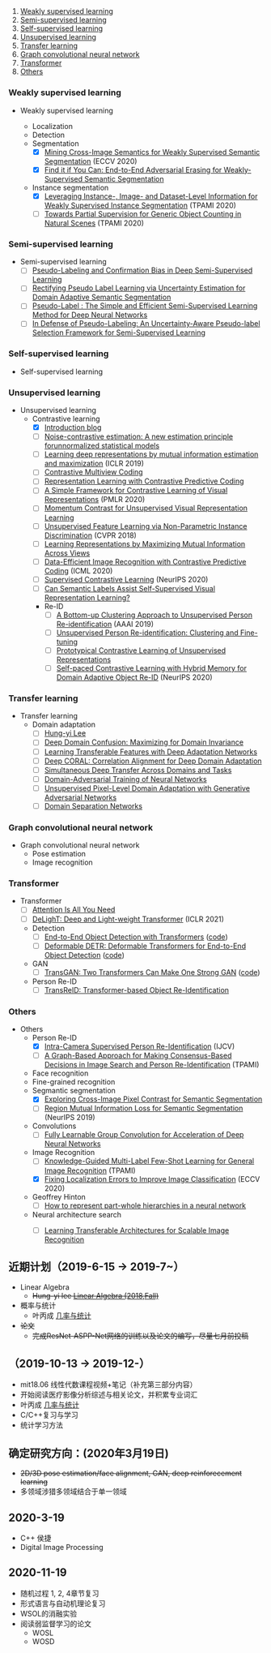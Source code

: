 ##
1. [Weakly supervised learning](#Weakly-supervised-learning)
2. [Semi-supervised learning](#Semi-supervised-learning)
3. [Self-supervised learning](#Self-supervised-learning)
4. [Unsupervised learning](#Unsupervised-learning)
5. [Transfer learning ](#Transfer-learning )
6. [Graph convolutional neural network](#Graph-convolutional-neural-network)
7. [Transformer](#Transformer)
8. [Others](#Others)
### Weakly supervised learning
  - Weakly supervised learning <image-level>
    - Localization
    - Detection
    - Segmentation
      - [X] [Mining Cross-Image Semantics for Weakly Supervised Semantic Segmentation](https://arxiv.org/pdf/2007.01947.pdf) (ECCV 2020)
      - [X] [Find it if You Can: End-to-End Adversarial Erasing for Weakly-Supervised Semantic Segmentation](https://arxiv.org/abs/2011.04626)
    - Instance segmentation
      - [X] [Leveraging Instance-, Image- and Dataset-Level Information for Weakly Supervised Instance Segmentation](https://ieeexplore.ieee.org/abstract/document/9193980) (TPAMI 2020)
      - [ ] [Towards Partial Supervision for Generic Object Counting in Natural Scenes](https://arxiv.org/pdf/1912.06448.pdf) (TPAMI 2020)

### Semi-supervised learning
  - Semi-supervised learning
    - [ ] [Pseudo-Labeling and Confirmation Bias in Deep Semi-Supervised Learning](https://arxiv.org/abs/1908.02983)
    - [ ] [Rectifying Pseudo Label Learning via Uncertainty Estimation for Domain Adaptive Semantic Segmentation](https://arxiv.org/abs/2003.03773)
    - [ ] [Pseudo-Label : The Simple and Efficient Semi-Supervised Learning Method for Deep Neural Networks](https://www.researchgate.net/publication/280581078_Pseudo-Label_The_Simple_and_Efficient_Semi-Supervised_Learning_Method_for_Deep_Neural_Networks)
    - [ ] [In Defense of Pseudo-Labeling: An Uncertainty-Aware Pseudo-label Selection Framework for Semi-Supervised Learning](https://arxiv.org/abs/2101.06329v1)

### Self-supervised learning
  - Self-supervised learning

### Unsupervised learning
  - Unsupervised learning
    - Contrastive learning
      - [X] [Introduction blog](https://ankeshanand.com/blog/2020/01/26/contrative-self-supervised-learning.html)
      - [ ] [Noise-contrastive estimation: A new estimation principle forunnormalized statistical models](http://proceedings.mlr.press/v9/gutmann10a/gutmann10a.pdf)
      - [ ] [Learning deep representations by mutual information estimation and maximization](https://arxiv.org/abs/1808.06670) (ICLR 2019)
      - [ ] [Contrastive Multiview Coding](https://arxiv.org/abs/1906.05849)
      - [ ] [Representation Learning with Contrastive Predictive Coding](https://arxiv.org/abs/1807.03748)
      - [ ] [A Simple Framework for Contrastive Learning of Visual Representations](https://arxiv.org/abs/2002.05709) (PMLR 2020)
      - [ ] [Momentum Contrast for Unsupervised Visual Representation Learning](https://arxiv.org/abs/1911.05722v3)
      - [ ] [Unsupervised Feature Learning via Non-Parametric Instance Discrimination](https://openaccess.thecvf.com/content_cvpr_2018/papers/Wu_Unsupervised_Feature_Learning_CVPR_2018_paper.pdf) (CVPR 2018)
      - [ ] [Learning Representations by Maximizing Mutual Information Across Views](https://arxiv.org/abs/1906.00910)
      - [ ] [Data-Efficient Image Recognition with Contrastive Predictive Coding](https://arxiv.org/pdf/1905.09272.pdf) (ICML 2020)
      - [ ] [Supervised Contrastive Learning](https://arxiv.org/abs/2004.11362) (NeurIPS 2020)
      - [ ] [Can Semantic Labels Assist Self-Supervised Visual Representation Learning?](https://arxiv.org/pdf/2011.08621.pdf)
      - Re-ID
        - [ ] [A Bottom-up Clustering Approach to Unsupervised Person Re-identification](https://vana77.github.io/vana77.github.io/images/AAAI19.pdf) (AAAI 2019)
        - [ ] [Unsupervised Person Re-identification: Clustering and Fine-tuning](https://arxiv.org/pdf/1705.10444.pdf)
        - [ ] [Prototypical Contrastive Learning of Unsupervised Representations](https://arxiv.org/pdf/2101.11939.pdf)
        - [ ] [Self-paced Contrastive Learning with Hybrid Memory for Domain Adaptive Object Re-ID](https://proceedings.neurips.cc/paper/2020/file/821fa74b50ba3f7cba1e6c53e8fa6845-Paper.pdf) (NeurIPS 2020)

### Transfer learning 
  - Transfer learning 
    - Domain adaptation
      - [ ] [Hung-yi Lee](https://drive.google.com/file/d/15wlfUtTmnb4cEAHZtNJ9_jJE26nSNhAX/view)
      - [ ] [Deep Domain Confusion: Maximizing for Domain Invariance](https://arxiv.org/pdf/1412.3474.pdf)
      - [ ] [Learning Transferable Features with Deep Adaptation Networks](https://arxiv.org/pdf/1502.02791.pdf)
      - [ ] [Deep CORAL: Correlation Alignment for Deep Domain Adaptation](https://arxiv.org/pdf/1607.01719.pdf)
      - [ ] [Simultaneous Deep Transfer Across Domains and Tasks](https://arxiv.org/abs/1510.02192)
      - [ ] [Domain-Adversarial Training of Neural Networks](https://arxiv.org/abs/1505.07818)
      - [ ] [Unsupervised Pixel-Level Domain Adaptation with Generative Adversarial Networks](https://arxiv.org/abs/1612.05424)
      - [ ] [Domain Separation Networks](https://arxiv.org/abs/1608.06019)

### Graph convolutional neural network
  - Graph convolutional neural network
    - Pose estimation
    - Image recognition

### Transformer
  - Transformer
    - [ ] [Attention Is All You Need](https://arxiv.org/abs/1706.03762v5)
    - [ ] [DeLighT: Deep and Light-weight Transformer](https://arxiv.org/abs/2008.00623) (ICLR 2021)
    - Detection
      - [ ] [End-to-End Object Detection with Transformers](https://arxiv.org/abs/2005.12872) ([code](https://github.com/facebookresearch/detr))
      - [ ] [Deformable DETR: Deformable Transformers for End-to-End Object Detection](https://arxiv.org/abs/2010.04159) ([code](https://github.com/fundamentalvision/Deformable-DETR))
    - GAN
      - [ ] [TransGAN: Two Transformers Can Make One Strong GAN](https://arxiv.org/abs/2102.07074) ([code](https://github.com/VITA-Group/TransGAN))
    - Person Re-ID
      - [ ] [TransReID: Transformer-based Object Re-Identification](https://arxiv.org/pdf/2102.04378.pdf)

### Others
  - Others
    - Person Re-ID
      - [X] [Intra-Camera Supervised Person Re-Identification](https://arxiv.org/abs/2002.05046) (IJCV)
      - [ ] [A Graph-Based Approach for Making Consensus-Based Decisions in Image Search and Person Re-Identification](https://ieeexplore.ieee.org/stamp/stamp.jsp?tp=&arnumber=8852741) (TPAMI)
    - Face recognition
    - Fine-grained recognition
    - Segmantic segmentation
      - [X] [Exploring Cross-Image Pixel Contrast for Semantic Segmentation](https://arxiv.org/abs/2101.11939)
      - [ ] [Region Mutual Information Loss for Semantic Segmentation](https://arxiv.org/pdf/1910.12037.pdf) (NeurIPS 2019)
    - Convolutions
      - [ ] [Fully Learnable Group Convolution for Acceleration of Deep Neural Networks](https://arxiv.org/pdf/1904.00346.pdf)
    - Image Recognition 
      - [ ] [Knowledge-Guided Multi-Label Few-Shot Learning for General Image Recognition](https://arxiv.org/pdf/2009.09450.pdf) (TPAMI)
      - [X] [Fixing Localization Errors to Improve Image Classification](http://www.ecva.net/papers/eccv_2020/papers_ECCV/papers/123700273.pdf) (ECCV 2020)
    - Geoffrey Hinton
      - [ ] [How to represent part-whole hierarchies in a neural network](https://arxiv.org/pdf/2102.12627.pdf)
    - Neural architecture search
      - [ ] [Learning Transferable Architectures for Scalable Image Recognition](https://arxiv.org/pdf/1707.07012.pdf)



## 近期计划（2019-6-15 -> 2019-7~）  
- Linear Algebra  
  - ~~Hung-yi lee [Linear Algebra (2018,Fall)](http://speech.ee.ntu.edu.tw/~tlkagk/courses_LA18.html)~~
- 概率与统计
  - 叶丙成 [几率与统计](https://www.youtube.com/watch?v=GwSEguqJj6U)
- ~~论文~~
  - ~~完成ResNet-ASPP-Net网络的训练以及论文的编写，尽量七月前投稿~~
##
## （2019-10-13 -> 2019-12-）  
- mit18.06 线性代数课程视频+笔记（补充第三部分内容）
- 开始阅读医疗影像分析综述与相关论文，并积累专业词汇
- 叶丙成 [几率与统计](https://www.youtube.com/watch?v=GwSEguqJj6U)
- C/C++复习与学习
- 统计学习方法
##
##  确定研究方向：(2020年3月19日)
  - ~~2D/3D pose estimation/face alignment, GAN, deep reinforecement learning~~
  - 多领域涉猎多领域结合于单一领域
## 
##  2020-3-19
  - C++ 侯捷
  - Digital Image Processing
  
## 2020-11-19 
  - 随机过程 1, 2, 4章节复习
  - 形式语言与自动机理论复习
  - WSOL的消融实验
  - 阅读弱监督学习的论文
    - WOSL
    - WOSD
    
